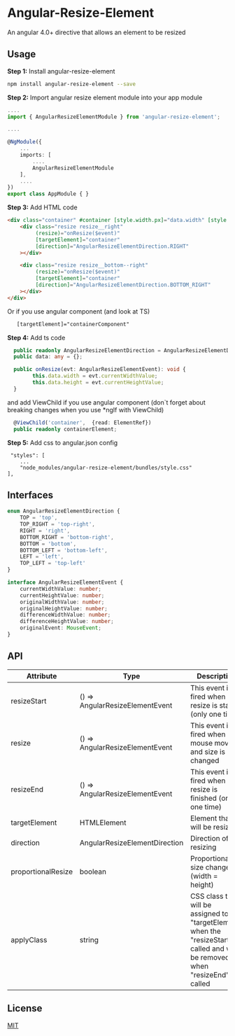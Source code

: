 # Angular-Resize-Element

An angular 4.0+ directive that allows an element to be resized


## Usage

**Step 1:** Install angular-resize-element

```sh
npm install angular-resize-element --save
```

**Step 2:** Import angular resize element module into your app module

```ts
....
import { AngularResizeElementModule } from 'angular-resize-element';

....

@NgModule({
    ...
    imports: [
        ....
        AngularResizeElementModule
    ],
    ....
})
export class AppModule { }
```

**Step 3:** Add HTML code

```html
<div class="container" #container [style.width.px]="data.width" [style.height.px]="data.height">
    <div class="resize resize__right"
         (resize)="onResize($event)"
         [targetElement]="container"
         [direction]="AngularResizeElementDirection.RIGHT"
    ></div>

    <div class="resize resize__bottom--right"
         (resize)="onResize($event)"
         [targetElement]="container"
         [direction]="AngularResizeElementDirection.BOTTOM_RIGHT"
    ></div>
</div>
```

Or if you use angular component (and look at TS)

```html
   [targetElement]="containerComponent"
```

**Step 4:** Add ts code

```ts
  public readonly AngularResizeElementDirection = AngularResizeElementDirection;
  public data: any = {};

  public onResize(evt: AngularResizeElementEvent): void {
        this.data.width = evt.currentWidthValue;
        this.data.height = evt.currentHeightValue;
  }
```

and add ViewChild if you use angular component  (don`t forget about breaking changes when you use *ngIf with ViewChild)

```ts
  @ViewChild('container',  {read: ElementRef})
  public readonly containerElement;
```

**Step 5:** Add css to angular.json config

```
 "styles": [
    ...
    "node_modules/angular-resize-element/bundles/style.css"
],
```

## Interfaces
```ts
enum AngularResizeElementDirection {
    TOP = 'top',
    TOP_RIGHT = 'top-right',
    RIGHT = 'right',
    BOTTOM_RIGHT = 'bottom-right',
    BOTTOM = 'bottom',
    BOTTOM_LEFT = 'bottom-left',
    LEFT = 'left',
    TOP_LEFT = 'top-left'
}

interface AngularResizeElementEvent {
    currentWidthValue: number;
    currentHeightValue: number;
    originalWidthValue: number;
    originalHeightValue: number;
    differenceWidthValue: number;
    differenceHeightValue: number;
    originalEvent: MouseEvent;
}
```

## API

| Attribute      | Type   | Description
|----------------|--------|------------
| resizeStart | () => AngularResizeElementEvent | This event is fired when resize is started (only one time) 
| resize | () => AngularResizeElementEvent | This event is fired when mouse move and size is changed 
| resizeEnd | () => AngularResizeElementEvent | This event is fired when resize is finished (only one time) 
| targetElement | HTMLElement | Element that will be resize
| direction | AngularResizeElementDirection | Direction of resizing
| proportionalResize | boolean | Proportional size change (width = height)
| applyClass | string | CSS class that will be assigned to the "targetElement" when the "resizeStart "is called and will be removed when "resizeEnd"is called





## License
[MIT](https://choosealicense.com/licenses/mit/)

